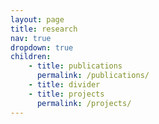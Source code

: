 ```yaml
---
layout: page
title: research
nav: true
dropdown: true
children:
    - title: publications
      permalink: /publications/
    - title: divider
    - title: projects
      permalink: /projects/
---
```

